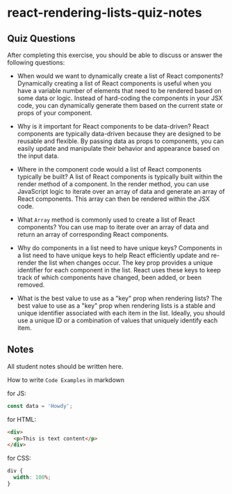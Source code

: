 # react-rendering-lists-quiz-notes

## Quiz Questions

After completing this exercise, you should be able to discuss or answer the following questions:

- When would we want to dynamically create a list of React components?
  Dynamically creating a list of React components is useful when you have a variable number of elements that need to be rendered based on some data or logic. Instead of hard-coding the components in your JSX code, you can dynamically generate them based on the current state or props of your component.

- Why is it important for React components to be data-driven?
  React components are typically data-driven because they are designed to be reusable and flexible. By passing data as props to components, you can easily update and manipulate their behavior and appearance based on the input data.

- Where in the component code would a list of React components typically be built?
  A list of React components is typically built within the render method of a component. In the render method, you can use JavaScript logic to iterate over an array of data and generate an array of React components. This array can then be rendered within the JSX code.

- What `Array` method is commonly used to create a list of React components?
  You can use map to iterate over an array of data and return an array of corresponding React components.

- Why do components in a list need to have unique keys?
  Components in a list need to have unique keys to help React efficiently update and re-render the list when changes occur. The key prop provides a unique identifier for each component in the list. React uses these keys to keep track of which components have changed, been added, or been removed.

- What is the best value to use as a "key" prop when rendering lists?
  The best value to use as a "key" prop when rendering lists is a stable and unique identifier associated with each item in the list. Ideally, you should use a unique ID or a combination of values that uniquely identify each item.

## Notes

All student notes should be written here.

How to write `Code Examples` in markdown

for JS:

```javascript
const data = 'Howdy';
```

for HTML:

```html
<div>
  <p>This is text content</p>
</div>
```

for CSS:

```css
div {
  width: 100%;
}
```
